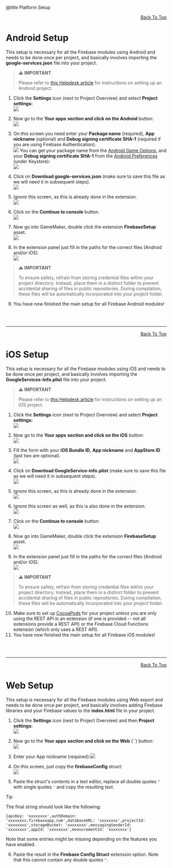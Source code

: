 @title Platform Setup

<a id="top"></a>
<!-- Page HTML do not touch -->
<a /><p align="right">[Back To Top](#top)</p>

# Android Setup

This setup is necessary for all the Firebase modules using Android and needs to be done once per project, and basically involves importing the **google-services.json**  file into your project.

> **:warning: IMPORTANT**
>
> Please refer to [this Helpdesk article](https://help.gamemaker.io/hc/en-us/articles/115001368727-Setting-Up-For-Android) for instructions on setting up an Android project.

1. Click the **Settings** icon (next to Project Overview) and select **Project settings:** <br>
          ![](assets/setupProjectSettings.PNG)

2. Now go to the **Your apps**  **section and click on the Android** button:<br>
      ![](assets/setupYourAppsSelect.PNG)

3. On this screen you need enter your **Package name** (required), **App nickname** (optional) and **Debug signing certificate SHA-1** (required if you are using Firebase Authentication).<br>
      ![](assets/setupAndroidStep1.PNG)
You can get your package name from the [Android Game Options](https://manual.gamemaker.io/monthly/en/#t=Settings%2FGame_Options%2FAndroid.htm), and your **Debug signing certificate SHA-1** from the [Android Preferences](https://manual.gamemaker.io/monthly/en/#t=Setting_Up_And_Version_Information%2FPlatform_Preferences%2FAndroid.htm) (under Keystore):<br>
      ![](assets/keyHash.png)

4. Click on **Download google-services.json** (make sure to save this file as we will need it in subsequent steps).<br>
      ![](assets/setupAndroidStep2.PNG)

5. Ignore this screen, as this is already done in the extension.<br>
      ![](assets/setupAndroidStep3.PNG)

6. Click on the **Continue to console** button.<br>
      ![](assets/setupAndroidStep4.PNG)

7. Now go into GameMaker, double click the extension **FirebaseSetup** asset.<br>
      ![](assets/firebaseSetupAsset.png)

8. In the extension panel just fill in the paths for the correct files (Android and/or iOS).<br>
      ![](assets/firebaseSetupExtensionOptions.png)

> **:warning: IMPORTANT**
>
> To ensure safety, refrain from storing credential files within your project directory. Instead, place them in a distinct folder to prevent accidental sharing of files in public repositories. During compilation, these files will be automatically incorporated into your project folder.

9. You have now finished the main setup for all Firebase Android modules!<br>


<br><br>

---

<!-- Page HTML do not touch -->
<a /><p align="right">[Back To Top](#top)</p>

# iOS Setup

  This setup is necessary for all the Firebase modules using iOS and needs to be done once per project, and basically involves importing the **GoogleServices-Info.plist**  file into your project.

> **:warning: IMPORTANT**
>
> Please refer to [this Helpdesk article](https://help.gamemaker.io/hc/en-us/articles/115001368747-Setting-Up-For-iOS-Including-iPadOS) for instructions on setting up an iOS project.

1. Click the **Settings** icon (next to Project Overview) and select **Project settings:** <br>
        ![](assets/setupProjectSettings.PNG)

2. Now go to the **Your apps**  **section and click on the iOS** button:<br>
      ![](assets/setupYourAppsSelect.PNG)

3. Fill the form with your **iOS Bundle ID**, **App nickname** and **AppStore ID** (last two are optional).<br>
      ![](assets/setupiOSStep1.PNG)

4. Click on **Download GoogleService-info.plist** (make sure to save this file as we will need it in subsequent steps).<br>
      ![](assets/setupiOSStep2.PNG)

5. Ignore this screen, as this is already done in the extension.<br>
      ![](assets/setupiOSStep3.PNG)

6. Ignore this screen as well, as this is also done in the extension.<br>
      ![](assets/setupiOSStep4.PNG)

7. Click on the **Continue to console** button:<br>
      ![](assets/setupiOSStep5.PNG)

8. Now go into GameMaker, double click the extension **FirebaseSetup** asset.<br>
      ![](assets/firebaseSetupAsset.png)

9. In the extension panel just fill in the paths for the correct files (Android and/or iOS).<br>
      ![](assets/firebaseSetupExtensionOptions.png)

> **:warning: IMPORTANT**
>
> To ensure safety, refrain from storing credential files within your project directory. Instead, place them in a distinct folder to prevent accidental sharing of files in public repositories. During compilation, these files will be automatically incorporated into your project folder.

10. Make sure to set up [CocoaPods](https://help.gamemaker.io/hc/en-us/articles/360008958858-iOS-and-tvOS-Using-CocoaPods) for your project *unless* you are only using the REST API in an extension (if one is provided -- not all extensions provide a REST API) or the Firebase Cloud Functions extension (which only uses a REST API).
11. You have now finished the main setup for all Firebase iOS modules!

<br><br>

---

<!-- Page HTML do not touch -->
<a /><p align="right">[Back To Top](#top)</p>

# Web Setup

  This setup is necessary for all the Firebase modules using Web export and needs to be done once per project, and basically involves adding Firebase libraries and your Firebase values to the **index.html**  file in your project.

1. Click the **Settings** icon (next to Project Overview) and then **Project settings:** <br>
      ![](assets/setupProjectSettings.PNG)

2. Now go to the **Your apps**  **section and click on the Web** (``) button:<br>
      ![](assets/setupYourAppsSelect.PNG)

3. Enter your App nickname (required):![](assets/setupWebStep1.PNG)

4. On this screen, just copy the **firebaseConfig** struct:<br>
      ![](assets/setupWebStep2.PNG)

5. Paste the struct's contents in a text editor, replace all double quotes `"` with single quotes `'` and copy the resulting text.

> [!TIP]
> The final string should look like the following:
>
>    `{apiKey: 'xxxxxxxx',authDomain: 'xxxxxxxx.firebaseapp.com',databaseURL: 'xxxxxxxx',projectId: 'xxxxxxxx',storageBucket: 'xxxxxxxx',messagingSenderId: 'xxxxxxxx',appId: 'xxxxxxxx',measurementId: 'xxxxxxxx'}`
>
> Note that some entries might be missing depending on the features you have enabled.

6. Paste the result in the **Firebase Config Struct** extension option. Note that this cannot contain any double quotes `"`.
